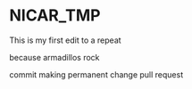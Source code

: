 # NICAR_TMP
This is my first edit to a repeat



because armadillos rock

commit
making permanent change 
pull request    
